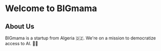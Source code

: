 # Welcome to BIGmama

## About Us

BIGmama is a startup from Algeria 🇩🇿. We're on a mission to democratize access to AI. 🤖✨
